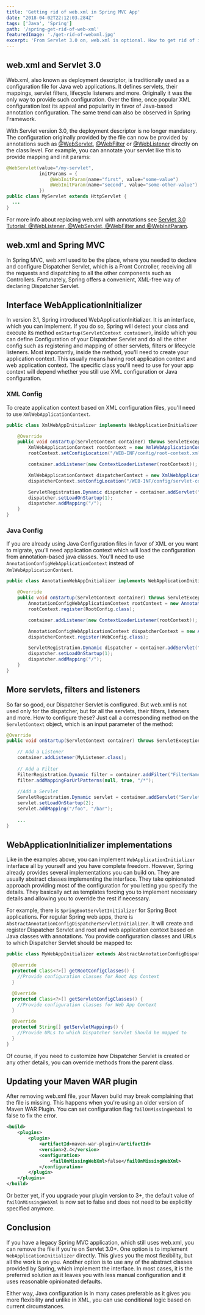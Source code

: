 ```yaml
---
title: 'Getting rid of web.xml in Spring MVC App'
date: "2018-04-02T22:12:03.284Z"
tags: ['Java', 'Spring']
path: '/spring-get-rid-of-web-xml'
featuredImage: './get-rid-of-webxml.jpg'
excerpt: 'From Servlet 3.0 on, web.xml is optional. How to get rid of it in your Spring MVC app and what is the replacement?'
---
```


<PostHeader frontmatter={props.data.mdx.frontmatter} />

## web.xml and Servlet 3.0
Web.xml, also known as deployment descriptor, is traditionally used as a configuration file for Java web applications. It defines servlets, their mappings, servlet filters, lifecycle listeners and more. Originally it was the only way to provide such configuration. Over the time, once popular XML configuration lost its appeal and popularity in favor of Java-based annotation configuration. The same trend can also be observed in Spring Framework.

With Servlet version 3.0, the deployment descriptor is no longer mandatory. The configuration originally provided by the file can now be provided by annotations such as [@WebServlet](https://docs.oracle.com/javaee/7/api/javax/servlet/annotation/WebServlet.html), [@WebFilter](https://docs.oracle.com/javaee/7/api/javax/servlet/annotation/WebFilter.html) or [@WebListener](https://docs.oracle.com/javaee/7/api/javax/servlet/annotation/WebListener.html) directly on the class level. For example, you can annotate your servlet like this to provide mapping and init params:

```java
@WebServlet(value="/my-servlet",
            initParams = {
                @WebInitParam(name="first", value="some-value")
                @WebInitParam(name="second", value="some-other-value")
            })
public class MyServlet extends HttpServlet {
  ...
}
```

For more info about replacing web.xml with annotations see [Servlet 3.0 Tutorial: @WebListener, @WebServlet, @WebFilter and @WebInitParam](http://blog.caucho.com/2009/10/06/servlet-30-tutorial-weblistener-webservlet-webfilter-and-webinitparam/).

## web.xml and Spring MVC
In Spring MVC, web.xml used to be the place, where you needed to declare and configure Dispatcher Servlet, which is a Front Controller, receiving all the requests and dispatching to all the other components such as Controllers. Fortunately, Spring offers a convenient, XML-free way of declaring Dispatcher Servlet.

## Interface WebApplicationInitializer
In version 3.1, Spring introduced WebApplicationInitializer. It is an interface, which you can implement. If you do so, Spring will detect your class and execute its method `onStartup(ServletContext container)`, inside which you can define Configuration of your Dispatcher Servlet and do all the other config such as registering and mapping of other servlets, filters or lifecycle listeners. Most importantly, inside the method, you'll need to create your application context. This usually means having root application context and web application context. The specific class you'll need to use for your app context will depend whether you still use XML configuration or Java configuration.

### XML Config
To create application context based on XML configuration files, you'll need to use `XmlWebApplicationContext`.

```java
public class XmlWebAppInitializer implements WebApplicationInitializer {

    @Override
    public void onStartup(ServletContext container) throws ServletException {
        XmlWebApplicationContext rootContext = new XmlWebApplicationContext();
        rootContext.setConfigLocation("/WEB-INF/config/root-context.xml");

        container.addListener(new ContextLoaderListener(rootContext));

        XmlWebApplicationContext dispatcherContext = new XmlWebApplicationContext();
        dispatcherContext.setConfigLocation("/WEB-INF/config/servlet-context.xml");

        ServletRegistration.Dynamic dispatcher = container.addServlet("dispatcher", new DispatcherServlet(dispatcherContext));
        dispatcher.setLoadOnStartup(1);
        dispatcher.addMapping("/");
    }
}
```

### Java Config
If you are already using Java Configuration files in favor of XML or you want to migrate, you'll need application context which will load the configuration from annotation-based java classes. You'll need to use `AnnotationConfigWebApplicationContext` instead of `XmlWebApplicationContext`.

```java
public class AnnotationWebAppInitializer implements WebApplicationInitializer {

    @Override
    public void onStartup(ServletContext container) throws ServletException {
        AnnotationConfigWebApplicationContext rootContext = new AnnotationConfigWebApplicationContext();
        rootContext.register(RootConfig.class);

        container.addListener(new ContextLoaderListener(rootContext));

        AnnotationConfigWebApplicationContext dispatcherContext = new AnnotationConfigWebApplicationContext();
        dispatcherContext.register(WebConfig.class);

        ServletRegistration.Dynamic dispatcher = container.addServlet("dispatcher", new DispatcherServlet(dispatcherContext));
        dispatcher.setLoadOnStartup(1);
        dispatcher.addMapping("/");
    }
}
```

## More servlets, filters and listeners
So far so good, our Dispatcher Servlet is configured. But web.xml is not used only for the dispatcher, but for all the servlets, their filters, listeners and more. How to configure these? Just call a corresponding method on the `ServletContext` object, which is an input parameter of the method:

```java
@Override
public void onStartup(ServletContext container) throws ServletException {

    // Add a Listener
    container.addListener(MyListener.class);
    
    // Add a Filter
    FilterRegistration.Dynamic filter = container.addFilter("FilterName", MyFilter.class);
    filter.addMappingForUrlPatterns(null, true, "/*");
    
    //Add a Servlet
    ServletRegistration.Dynamic servlet = container.addServlet("ServletName", MyServlet.class);
    servlet.setLoadOnStartup(2);
    servlet.addMapping("/foo", "/bar");
    
    ...
}
```

## WebApplicationInitializer implementations
Like in the examples above, you can implement `WebApplicationInitializer` interface all by yourself and you have complete freedom. However, Spring already provides several implementations you can build on. They are usually abstract classes implementing the interface. They take opinionated approach providing most of the configuration for you letting you specify the details. They basically act as templates forcing you to implement necessary details and allowing you to override the rest if necessary. 

For example, there is `SpringBootServletInitializer` for Spring Boot applications. For regular Spring web apps, there is `AbstractAnnotationConfigDispatcherServletInitializer`. It will create and register Dispatcher Servlet and root and web application context based on Java classes with annotations. You provide configuration classes and URLs to which Dispatcher Servlet should be mapped to:

```java
public class MyWebAppInitializer extends AbstractAnnotationConfigDispatcherServletInitializer {

  @Override
  protected Class<?>[] getRootConfigClasses() {
    //Provide configuration classes for Root App Context
  }

  @Override
  protected Class<?>[] getServletConfigClasses() {
    //Provide configuration classes for Web App Context
  }

  @Override
  protected String[] getServletMappings() {
    //Provide URLs to which Dispatcher Servlet Should be mapped to
  }
}
```

Of course, if you need to customize how Dispatcher Servlet is created or any other details, you can override methods from the parent class.

## Updating your Maven WAR plugin
After removing web.xml file, your Maven build may break complaining that the file is missing. This happens when you're using an older version of Maven WAR Plugin. You can set configuration flag `failOnMissingWebXml` to false to fix the error. 

```xml
<build>
    <plugins>
        <plugin>
            <artifactId>maven-war-plugin</artifactId>
            <version>2.4</version>
            <configuration>
                <failOnMissingWebXml>false</failOnMissingWebXml>    
            </configuration>
        </plugin>
    </plugins>
</build>
```

Or better yet, if you upgrade your plugin version to 3+, the default value of `failOnMissingWebXml` is now set to false and does not need to be explicitly specified anymore.

## Conclusion
If you have a legacy Spring MVC application, which still uses web.xml, you can remove the file if you're on Servlet 3.0+. One option is to implement `WebApplicationInitializer` directly. This gives you the most flexibility, but all the work is on you. Another option is to use any of the abstract classes provided by Spring, which implement the interface. In most cases, it is the preferred solution as it leaves you with less manual configuration and it uses reasonable opinionated defaults.

Either way, Java configuration is in many cases preferable as it gives you more flexibility and unlike in XML, you can use conditional logic based on current circumstances.